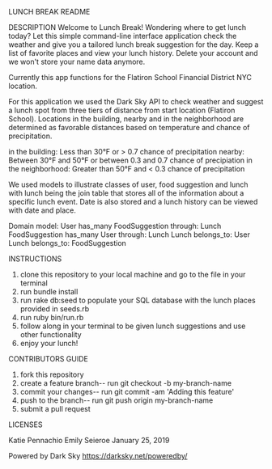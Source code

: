 

LUNCH BREAK README


DESCRIPTION
Welcome to Lunch Break! Wondering where to get lunch today? Let this simple command-line interface application check the weather and give you a tailored lunch break suggestion for the day. Keep a list of favorite places and view your lunch history. Delete your account and we won't store your name data anymore.

Currently this app functions for the Flatiron School Financial District NYC location.

For this application we used the Dark Sky API to check weather and suggest a lunch spot from three tiers of distance from start location (Flatiron School).  Locations in the building, nearby and in the neighborhood are determined as favorable distances based on temperature and chance of precipitation.

in the building: Less than 30°F or > 0.7 chance of precipitation
nearby: Between 30°F and 50°F or between 0.3 and 0.7 chance of precipiation
in the neighborhood: Greater than 50°F and < 0.3 chance of precipitation

We used models to illustrate classes of user, food suggestion and lunch with lunch being the join table that stores all of the information about a specific lunch event.  Date is also stored and a lunch history can be viewed with date and place.

Domain model:
User has_many FoodSuggestion through: Lunch
FoodSuggestion has_many User through: Lunch
Lunch belongs_to: User
Lunch belongs_to: FoodSuggestion

INSTRUCTIONS

1) clone this repository to your local machine and go to the file in your terminal
2) run bundle install
3) run rake db:seed to populate your SQL database with the lunch places provided in seeds.rb
4) run ruby bin/run.rb
5) follow along in your terminal to be given lunch suggestions and use other functionality
6) enjoy your lunch!


CONTRIBUTORS GUIDE

1) fork this repository
2) create a feature branch-- run git checkout -b my-branch-name
3) commit your changes-- run git commit -am 'Adding this feature'
4) push to the branch-- run git push origin my-branch-name
5) submit a pull request


LICENSES

Katie Pennachio
Emily Seieroe
January 25, 2019


Powered by Dark Sky
https://darksky.net/poweredby/

